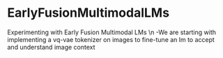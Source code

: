 # EarlyFusionMultimodalLMs
Experimenting with Early Fusion Multimodal LMs
\n
-We are starting with implementing a vq-vae tokenizer on images to fine-tune an lm to accept and understand image context
